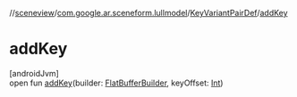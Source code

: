 //[sceneview](../../../index.md)/[com.google.ar.sceneform.lullmodel](../index.md)/[KeyVariantPairDef](index.md)/[addKey](add-key.md)

# addKey

[androidJvm]\
open fun [addKey](add-key.md)(builder: [FlatBufferBuilder](../../com.google.flatbuffers/-flat-buffer-builder/index.md), keyOffset: [Int](https://kotlinlang.org/api/latest/jvm/stdlib/kotlin/-int/index.html))
